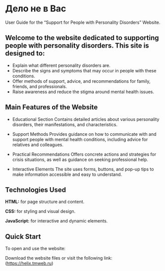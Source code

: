 
# Дело не в Вас

User Guide for the “Support for People with Personality Disorders” Website.


## Welcome to the website dedicated to supporting people with personality disorders. This site is designed to:

 - Explain what different personality disorders are.
 - Describe the signs and symptoms that may occur in people with these conditions.
 - Offer methods of support, advice, and recommendations for family, friends, and professionals.
 - Raise awareness and reduce the stigma around mental health issues.

## Main Features of the Website
 - Educational Section
Contains detailed articles about various personality disorders, their manifestations, and characteristics.

- Support Methods
Provides guidance on how to communicate with and support people with mental health conditions, including advice for relatives and colleagues.
 - Practical Recommendations
Offers concrete actions and strategies for crisis situations, as well as guidance on seeking professional help.
 - Interactive Elements
The site uses forms, buttons, and pop-up tips to make information accessible and easy to understand.


## Technologies Used

**HTML:** for page structure and content.

**CSS:** for styling and visual design.

**JavaScript:** for interactive and dynamic elements.


## Quick Start

To open and use the website:

 Download the website files or visit the following link: 
(https://helix.tmweb.ru)

